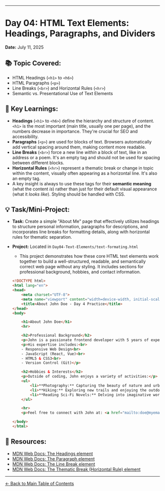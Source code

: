 
-----

# Day 04: HTML Text Elements: Headings, Paragraphs, and Dividers

**Date:** July 11, 2025

## 📚 Topic Covered:

  * HTML Headings (`<h1>` to `<h6>`)
  * HTML Paragraphs (`<p>`)
  * Line Breaks (`<br>`) and Horizontal Rules (`<hr>`)
  * Semantic vs. Presentational Use of Text Elements

## 📝 Key Learnings:

  * **Headings** (`<h1>` to `<h6>`) define the hierarchy and structure of content. `<h1>` is the most important (main title, usually one per page), and the numbers decrease in importance. They're crucial for SEO and accessibility.
  * **Paragraphs** (`<p>`) are used for blocks of text. Browsers automatically add vertical spacing around them, making content more readable.
  * **Line Breaks** (`<br>`) force a new line *within* a block of text, like in an address or a poem. It's an empty tag and should not be used for spacing between different blocks.
  * **Horizontal Rules** (`<hr>`) represent a thematic break or change in topic within the content, visually often appearing as a horizontal line. It's also an empty tag.
  * A key insight is always to use these tags for their **semantic meaning** (what the content *is*) rather than just for their default visual appearance (what it *looks like*). Styling should be handled with CSS.

## 💡 Task/Mini-Project:

  * **Task:** Create a simple "About Me" page that effectively utilizes headings to structure personal information, paragraphs for descriptions, and incorporates line breaks for formatting details, along with horizontal rules for thematic separation.

  * **Project:** Located in `Day04-Text-Elements/text-formating.html`

      * This project demonstrates how these core HTML text elements work together to build a well-structured, readable, and semantically correct web page without any styling. It includes sections for professional background, hobbies, and contact information.

    <!-- end list -->

    ```html
    <!DOCTYPE html>
    <html lang="en">
    <head>
        <meta charset="UTF-8">
        <meta name="viewport" content="width=device-width, initial-scale=1.0">
        <title>About John Doe - Day 4 Practice</title>
    </head>
    <body>

        <h1>About John Doe</h1>
        <hr>

        <h2>Professional Background</h2>
        <p>John is a passionate frontend developer with 5 years of experience crafting user-friendly and responsive web applications. He specializes in modern JavaScript frameworks and clean, maintainable HTML/CSS.</p>
        <p>His expertise includes:<br>
        - Responsive Web Design<br>
        - JavaScript (React, Vue)<br>
        - HTML5 & CSS3<br>
        - Version Control (Git)</p>

        <h2>Hobbies & Interests</h2>
        <p>Outside of coding, John enjoys a variety of activities:</p>
        <ul>
            <li>**Photography:** Capturing the beauty of nature and urban landscapes.</li>
            <li>**Hiking:** Exploring new trails and enjoying the outdoors.</li>
            <li>**Reading Sci-Fi Novels:** Delving into imaginative worlds and thought-provoking concepts.</li>
        </ul>

        <hr>
        <p>Feel free to connect with John at: <a href="mailto:doe@myemail.com">doe@example.com</a></p>

    </body>
    </html>
    ```

## 🔗 Resources:

  * [MDN Web Docs: The Headings element](https://developer.mozilla.org/en-US/docs/Web/HTML/Element/Heading_Elements)
  * [MDN Web Docs: The Paragraph element](https://developer.mozilla.org/en-US/docs/Web/HTML/Element/p)
  * [MDN Web Docs: The Line Break element](https://developer.mozilla.org/en-US/docs/Web/HTML/Element/br)
  * [MDN Web Docs: The Thematic Break (Horizontal Rule) element](https://developer.mozilla.org/en-US/docs/Web/HTML/Element/hr)

-----

[← Back to Main Table of Contents](../README.md)